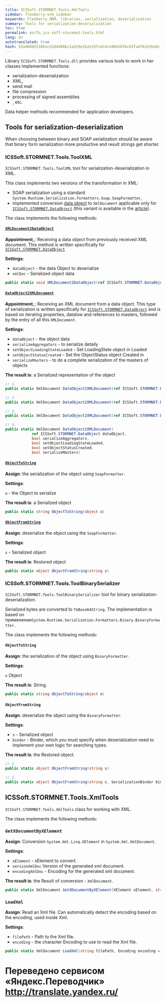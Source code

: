 ```yaml
--- 
title: ICSSoft.STORMNET.Tools.XmlTools 
sidebar: flexberry-orm_sidebar 
keywords: Flexberry ORM, libraries, serialization, deserialization 
summary: Tools for serialization-deserialization 
toc: true 
permalink: en/fo_ics-soft-stormnet-tools.html 
lang: en 
autotranslated: true 
hash: 52ad6085510becd184d08bc1a529e2b2e33fcdc4ce804207bc63fa4762e5be8c 
--- 
```


Library `ICSSoft.STORMNET.Tools.dll` provides various tools to work in her classes implemented functions: 

* serialization-deserialization 
* XML, 
* send mail 
* file compression 
* processing of signed assemblies 
* , etc. 

Data helper methods recommended for application developers. 

## Tools for serialization-deserialization 

When choosing between binary and SOAP serialization should be aware that binary form serialization more productive and result strings get shorter. 

### ICSSoft.STORMNET.Tools.ToolXML 

`ICSSoft.STORMNET.Tools.ToolXML` tool for serialization-deserialization in XML. 

This class implements two versions of the transformation in XML: 

* SOAP serialization using a standard `System.Runtime.Serialization.Formatters.Soap.SoapFormatter`, 
* implemented conversion [data object](fo_data-object.html) to `XmlDocument` applicable only for [`ICSSoft.STORMNET.DataObject`](fo_data-object.html) (this variant is available in the [article](fo_aggregating-function.html)). 

The class implements the following methods: 

#### [`XMLDocument2DataObject`](fo_aggregating-function.html) 

__Appointment___: Receiving a data object from previously received XML document. This method is written specifically for [`ICSSoft.STORMNET.DataObject`](fo_data-object.html) 

__Settings__: 

* `dataObject` - the data Object to deserialize 
* `xmlDoc` - Serialized object data 

``` csharp
public static void XMLDocument2DataObject(ref ICSSoft.STORMNET.DataObject dataObject, XmlDocument xmlDoc)
``` 

#### [`DataObject2XMLDocument`](fo_aggregating-function.html) 

__Appointment___: Receiving an XML document from a data object. This type of serialization is written specifically for [`ICSSoft.STORMNET.DataObject`](fo_data-object.html) and is based on iterating properties, datalow and references to masters, followed by the entry of all this `XMLDocument`. 

__Settings__: 

* `dataObject` - the object data 
* `serializeAggregators` - to serialize detaily 
* `setObjectLoadingStateLoaded` - Set LoadingState object in Loaded 
* `setObjectStatusCreated` - Set the ObjectStatus object Created in 
* `serializeMasters` - to do a complete serialization of the masters of objects 

__The result is__: a Serialized representation of the object 

``` csharp
// 1. 
public static XmlDocument DataObject2XMLDocument(ref ICSSoft.STORMNET.DataObject dataObject)

// 2. 
public static XmlDocument DataObject2XMLDocument(ref ICSSoft.STORMNET.DataObject dataObject, bool serializeAggregators)

// 3. 
public static XmlDocument DataObject2XMLDocument(ref ICSSoft.STORMNET.DataObject dataObject, bool serializeAggregators, bool setObjectLoadingStateLoaded, bool setObjectStatusCreated)

// 4. 
public static XmlDocument DataObject2XMLDocument(
            ref ICSSoft.STORMNET.DataObject dataObject, 
            bool serializeAggregators,
            bool setObjectLoadingStateLoaded, 
            bool setObjectStatusCreated, 
            bool serializeMasters)
``` 

#### [`ObjectToString`](fo_aggregating-function.html) 

__Assign__: the serialization of the object using `SoapFormatter`.

__Settings__: 

`o` - the Object to serialize 

__The result is__: a Serialized object 

``` csharp
public static string ObjectToString(object o)
``` 

#### [`ObjectFromString`](fo_aggregating-function.html) 

__Assign__: deserialize the object using the `SoapFormatter`. 

__Settings__: 

`s` - Serialized object 

__The result is__: Restored object 

``` csharp
public static object ObjectFromString(string s)
``` 

### ICSSoft.STORMNET.Tools.ToolBinarySerializer 

`ICSSoft.STORMNET.Tools.ToolBinarySerializer` tool for binary serialization-deserialization. 

Serialized bytes are converted to `ToBase64String`. The implementation is based on применении`System.Runtime.Serialization.Formatters.Binary.BinaryFormatter`. 

The class implements the following methods: 

#### `ObjectToString` 

__Assign__: the serialization of the object using `BinaryFormatter`. 

__Settings__: 

`o` Object 

__The result is__: String. 

``` csharp
public static string ObjectToString(object o)
``` 

#### `ObjectFromString` 

__Assign__: deserialize the object using the `BinaryFormatter`. 

__Settings__: 

* `s` - Serialized object 
* `binder` - Binder, which you must specify when deserialization need to implement your own logic for searching types. 

__The result is__: the Restored object. 

``` csharp
// 1. 
public static object ObjectFromString(string s)

// 2. 
public static object ObjectFromString(string s, SerializationBinder binder)
``` 

## ICSSoft.STORMNET.Tools.XmlTools 

`ICSSoft.STORMNET.Tools.XmlTools` class for working with XML. 

The class implements the following methods: 

### `GetXDocumentByXElement` 

__Assign__: Conversion `System.Xml.Linq.XElement` in `System.Xml.XmlDocument`. 

__Settings__: 

* `xElement` - xElement to convert. 
* `versionXmlDoc` Version of the generated xml document. 
* `encodingXmlDoc` - Encoding for the generated xml document. 

__The result is__: the Result of conversion - `XmlDocument`. 

``` csharp
public static XmlDocument GetXDocumentByXElement(XElement xElement, string versionXmlDoc, string encodingXmlDoc)
``` 

### `LoadXml` 

__Assign__: Read an Xml file. Can automatically detect the encoding based on the encoding, used inside Xml. 

__Settings__: 

* `filePath` - Path to the Xml file. 
* `encoding` - the character Encoding to use to read the Xml file. 

``` csharp
public static XmlDocument LoadXml(string filePath, Encoding encoding = null)
``` 



 # Переведено сервисом «Яндекс.Переводчик» http://translate.yandex.ru/